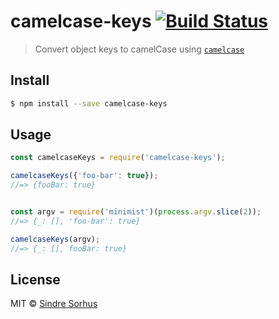 # camelcase-keys [![Build Status](https://travis-ci.org/sindresorhus/camelcase-keys.svg?branch=master)](https://travis-ci.org/sindresorhus/camelcase-keys)

> Convert object keys to camelCase using [`camelcase`](https://github.com/sindresorhus/camelcase)


## Install

```sh
$ npm install --save camelcase-keys
```


## Usage

```js
const camelcaseKeys = require('camelcase-keys');

camelcaseKeys({'foo-bar': true});
//=> {fooBar: true}


const argv = require('minimist')(process.argv.slice(2));
//=> {_: [], 'foo-bar': true}

camelcaseKeys(argv);
//=> {_: [], fooBar: true}
```


## License

MIT © [Sindre Sorhus](http://sindresorhus.com)
